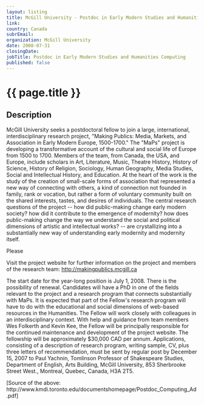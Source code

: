 ```yaml
---
layout: listing
title: McGill University - Postdoc in Early Modern Studies and Humanities Computing
link:
country: Canada
subrEmail: 
organization: McGill University 
date: 2008-07-31
closingDate: 
jobTitle: Postdoc in Early Modern Studies and Humanities Computing
published: false
---
```



# {{ page.title }}

## Description



<p>McGill University seeks a postdoctoral fellow to
join a large, international, interdisciplinary
research project, "Making Publics: Media,
Markets, and Association in Early Modern Europe,
1500-1700." The "MaPs" project is developing a
transformative account of the cultural and social
life of Europe from 1500 to 1700. Members of the
team, from Canada, the USA, and Europe, include
scholars in Art, Literature, Music, Theatre
History, History of Science, History of Religion,
Sociology, Human Geography, Media Studies, Social
and Intellectual History, and Education. At the
heart of the work is the study of the creation of
small-scale forms of association that represented
a new way of connecting with others, a kind of
connection not founded in family, rank or
vocation, but rather a form of voluntary
community built on the shared interests, tastes,
and desires of individuals. The central research
questions of the project -- how did public-making
change early modern society? how did it
contribute to the emergence of modernity? how
does public-making change the way we understand
the social and political dimensions of artistic
and intellectual works? -- are crystallizing into a
substantially new way of understanding early modernity and modernity itself.</p>

Please<p>Visit the project website for further
information on the project and members of the
research team: http://makingpublics.mcgill.ca
</p>

<p>The start date for the year-long position is July
1, 2008. There is the possibility of renewal.
Candidates will have a PhD in one of the fields
relevant to the project and a research program
that connects substantially with MaPs. It is
expected that part of the Fellow's research
program will have to do with the educational and
social dimensions of web-based resources in the
Humanities. The Fellow will work closely with
colleagues in an interdisciplinary context. With
help and guidance from team members Wes Folkerth
and Kevin Kee, the Fellow will be principally
responsible for the continued maintenance and
development of the project website. The
fellowship will be approximately $30,000 CAD per
annum. Applications, consisting of a description
of research program, writing sample, CV, plus
three letters of recommendation, must be sent by
regular post by December 15, 2007 to Paul
Yachnin, Tomlinson Professor of Shakespeare
Studies, Department of English, Arts Building,
McGill University, 853 Sherbrooke Street West.,
Montreal, Quebec, Canada, H3A 2T5.
</p>

<p>[Source of the above:
http://www.kmdi.toronto.edu/documentshomepage/Postdoc_Computing_Ad.pdf]</p>


